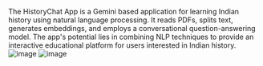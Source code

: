 The HistoryChat App is a Gemini based application for learning Indian history using natural language processing. It reads PDFs, splits text, generates embeddings, and employs a conversational question-answering model. 
The app's potential lies in combining NLP techniques to provide an interactive educational platform for users interested in Indian history.
![image](https://github.com/abhishek23may/LLM_model_history_chat_app/assets/117937563/fe7f42fc-d8e1-4ca3-a2a3-361573fc6619)
![image](https://github.com/abhishek23may/LLM_model_history_chat_app/assets/117937563/da2fe8d4-6ab2-4445-8176-6dd5f46cee3f)
